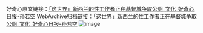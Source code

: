 好奇心原文链接：[「这世界」新西兰的性工作者正在基督城争取公厕_文化_好奇心日报-孙若空](https://www.qdaily.com/articles/8836.html)
WebArchive归档链接：[「这世界」新西兰的性工作者正在基督城争取公厕_文化_好奇心日报-孙若空](http://web.archive.org/web/20190623153527/https://www.qdaily.com/articles/8836.html)
![image](http://ww3.sinaimg.cn/large/007d5XDply1g3vdykkbj9j30u02m81kx)